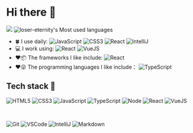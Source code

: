 # Hi there 👋

<img src="https://github-readme-stats.vercel.app/api?username=loser-eternity"/> ![loser-eternity's Most used languages](https://github-readme-stats.vercel.app/api/top-langs/?username=loser-eternity&layout=compact&hide_border=true&langs_count=10)

- 🍀 I use daily: 
![JavaScript](https://img.shields.io/badge/JavaScript-323330.svg?logo=javascript&logoColor=F7DF1E)
![CSS3](https://img.shields.io/badge/CSS3-1572B6.svg?logo=css3&logoColor=white)
![React](https://img.shields.io/badge/React-20232a.svg?logo=react&logoColor=61DAFB)
![IntelliJ](https://img.shields.io/badge/IntelliJ%20IDEA-black?logo=intellij-idea&logoColor=white)
- 💻 I work using:
![React](https://img.shields.io/badge/React-20232a.svg?logo=react&logoColor=61DAFB)
![VueJS](https://img.shields.io/badge/Vue.js-35495e.svg?logo=vue.js&logoColor=4FC08D)
- ❤️📦 The frameworks I like include:
![React](https://img.shields.io/badge/React-20232a.svg?logo=react&logoColor=61DAFB)
- ❤️😜 The programming languages I like include：
![TypeScript](https://img.shields.io/badge/TypeScript-007ACC.svg?logo=typescript&logoColor=white)

## Tech stack 🚀

![HTML5](https://img.shields.io/badge/HTML5-E34F26.svg?logo=html5&logoColor=white)
![CSS3](https://img.shields.io/badge/CSS3-1572B6.svg?logo=css3&logoColor=white)
![JavaScript](https://img.shields.io/badge/JavaScript-323330.svg?logo=javascript&logoColor=F7DF1E)
![TypeScript](https://img.shields.io/badge/TypeScript-007ACC.svg?logo=typescript&logoColor=white)
![Node](https://img.shields.io/badge/Node.js-43853D.svg?logo=node.js&logoColor=white)
![React](https://img.shields.io/badge/React-20232a.svg?logo=react&logoColor=61DAFB)
![VueJS](https://img.shields.io/badge/Vue.js-35495e.svg?logo=vue.js&logoColor=4FC08D)

<br/>

![Git](https://img.shields.io/badge/Git-black?logo=git)
![VSCode](https://img.shields.io/badge/VSCode-007ACC?logo=visual-studio-code&logoColor=white)
![IntelliJ](https://img.shields.io/badge/IntelliJ%20IDEA-black?logo=intellij-idea&logoColor=white)
![Markdown](https://img.shields.io/badge/Markdown-000000.svg?logo=markdown&logoColor=white)

<!--
**loser-eternity/loser-eternity** is a ✨ _special_ ✨ repository because its `README.md` (this file) appears on your GitHub profile.

Here are some ideas to get you started:

- 🔭 I’m currently working on ...
- 🌱 I’m currently learning ...
- 👯 I’m looking to collaborate on ...
- 🤔 I’m looking for help with ...
- 💬 Ask me about ...
- 📫 How to reach me: ...
- 😄 Pronouns: ...
- ⚡ Fun fact: ...
-->
